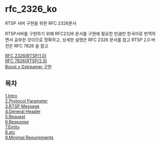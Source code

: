 # rfc_2326_ko
RTSP 서버 구현을 위한 RFC 2326문서

RTSP서버를 구현하기 위해 RFC2326 문서를 구현에 필요한 만큼만 한국어로 번역하면서 공부한 것이므로 정확하고, 상세한 설명은 RFC 2326 문서를 참고
RTSP 2.0 버전은 RFC 7826 을 참고

[RFC 2326(RTSP/1.0)](https://datatracker.ietf.org/doc/html/rfc2326) <br />
[RFC 7826(RTSP/2.0)](https://datatracker.ietf.org/doc/html/rfc7826) <br />
[Boost x Gstreamer 구현](https://github.com/seongho9/rtsp_server) <br />

## 목차
[1.Intro](https://github.com/seongho9/rfc_2326_ko/blob/main/1-Introduction.md)<br />
[2.Protocol Parameter](https://github.com/seongho9/rfc_2326_ko/blob/main/2-Protocol_Parameter.md)<br />
[3.RTSP Message](https://github.com/seongho9/rfc_2326_ko/blob/main/3-RTSP_Message.md)<br />
[4.General Header](https://github.com/seongho9/rfc_2326_ko/blob/main/4-General_Header.md)<br />
[5.Request](https://github.com/seongho9/rfc_2326_ko/blob/main/5-Request.md)<br />
[6.Response](https://github.com/seongho9/rfc_2326_ko/blob/main/6-Response.md)<br />
[7.Entity](https://github.com/seongho9/rfc_2326_ko/blob/main/7-Entity.md)<br />
[8.etc](https://github.com/seongho9/rfc_2326_ko/blob/main/8-extra.md)<br />
[9.Minimal Requirements](https://github.com/seongho9/rfc_2326_ko/blob/main/9-Minimal_Requirements.md)<br />


